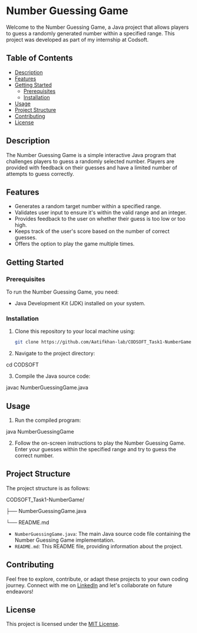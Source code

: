 # Number Guessing Game

Welcome to the Number Guessing Game, a Java project that allows players to guess a randomly generated number within a specified range. This project was developed as part of my internship at Codsoft.

## Table of Contents

- [Description](#description)
- [Features](#features)
- [Getting Started](#getting-started)
  - [Prerequisites](#prerequisites)
  - [Installation](#installation)
- [Usage](#usage)
- [Project Structure](#project-structure)
- [Contributing](#contributing)
- [License](#license)

## Description

The Number Guessing Game is a simple interactive Java program that challenges players to guess a randomly selected number. Players are provided with feedback on their guesses and have a limited number of attempts to guess correctly.

## Features

- Generates a random target number within a specified range.
- Validates user input to ensure it's within the valid range and an integer.
- Provides feedback to the user on whether their guess is too low or too high.
- Keeps track of the user's score based on the number of correct guesses.
- Offers the option to play the game multiple times.

## Getting Started

### Prerequisites

To run the Number Guessing Game, you need:

- Java Development Kit (JDK) installed on your system.

### Installation

1. Clone this repository to your local machine using:

    ```sh
   git clone https://github.com/Aatifkhan-lab/CODSOFT_Task1-NumberGame.git

2. Navigate to the project directory:

cd CODSOFT

3. Compile the Java source code:

javac NumberGuessingGame.java

## Usage

1. Run the compiled program:

java NumberGuessingGame

2. Follow the on-screen instructions to play the Number Guessing Game. Enter your guesses within the specified range and try to guess the correct number.

## Project Structure

The project structure is as follows:

CODSOFT_Task1-NumberGame/

├── NumberGuessingGame.java

└── README.md

- `NumberGuessingGame.java`: The main Java source code file containing the Number Guessing Game implementation.
- `README.md`: This README file, providing information about the project.

## Contributing

Feel free to explore, contribute, or adapt these projects to your own coding journey. Connect with me on [LinkedIn](https://www.linkedin.com/in/aatif-khan-a24282227) and let's collaborate on future endeavors!

## License

This project is licensed under the [MIT License](LICENSE).
